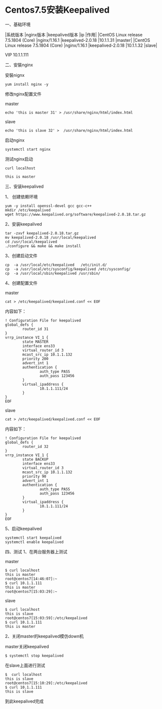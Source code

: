 
# Centos7.5安装Keepalived #

一、基础环境

|系统版本	|nginx版本	|keepalived版本	|ip	|作用|
|CentOS Linux release 7.5.1804 (Core)	|nginx/1.16.1	|keepalived-2.0.18	|10.1.1.31	|master|
|CentOS Linux release 7.5.1804 (Core)	|nginx/1.16.1	|keepalived-2.0.18	|10.1.1.32	|slave|

VIP 10.1.1.111

二、安裝nginx

安裝nignx

    yum install nginx -y

修改nginx配置文件

master

    echo 'this is master 31' > /usr/share/nginx/html/index.html

slave

    echo 'this is slave 32' >  /usr/share/nginx/html/index.html 

启动nginx

    systemctl start nginx 

测试nginx启动

    curl localhost
    
    this is master

三、安装keepalived

1、 创建依赖环境

    yum -y install openssl-devel gcc gcc-c++
    mkdir /etc/keepalived
    wget https://www.keepalived.org/software/keepalived-2.0.18.tar.gz


2、安装keepalived

    tar -zxvf keepalived-2.0.18.tar.gz
    mv keepalived-2.0.18 /usr/local/keepalived
    cd /usr/local/keepalived
    ./configure && make && make install



3、创建启动文件

    cp  -a /usr/local/etc/keepalived   /etc/init.d/
    cp  -a /usr/local/etc/sysconfig/keepalived /etc/sysconfig/
    cp  -a /usr/local/sbin/keepalived /usr/sbin/


4、创建配置文件

master

    cat > /etc/keepalived/keepalived.conf << EOF

内容如下：

```
! Configuration File for keepalived
global_defs {
        router_id 31
} 
vrrp_instance VI_1 {
        state MASTER
        interface ens33
        virtual_router_id 3
        mcast_src_ip 10.1.1.132
        priority 200
        advert_int 1 
        authentication {
                auth_type PASS
                auth_pass 123456
        }
        virtual_ipaddress {
                10.1.1.111/24
        }
}
EOF
```

slave

    cat > /etc/keepalived/keepalived.conf << EOF

内容如下：

```
! Configuration File for keepalived
global_defs {
        router_id 32
} 
vrrp_instance VI_1 {
        state BACKUP
        interface ens33
        virtual_router_id 3
        mcast_src_ip 10.1.1.132
        priority 90 
        advert_int 1 
        authentication {
                auth_type PASS
                auth_pass 123456
        }
        virtual_ipaddress {
                10.1.1.111/24
        }
}
EOF
```

5、启动keepalived

    systemctl start keepalived
    systemctl enable keepalived


四、测试
1、在两台服务器上测试

master

    $ curl localhost
    this is master
    root@centos7[14:46:07]:~
    $ curl 10.1.1.111
    this is master
    root@centos7[15:03:29]:~


slave

    $ curl localhost
    this is slave
    root@centos7[15:03:59]:/etc/keepalived
    $ curl 10.1.1.111
    this is master


2、关闭master的keepalived模仿down机

master关闭keepalived

    $ systemctl stop keepalived 


在slave上面进行测试

    $  curl localhost
    this is slave
    root@centos7[15:10:29]:/etc/keepalived
    $ curl 10.1.1.111
    this is slave


到此keepalived完成